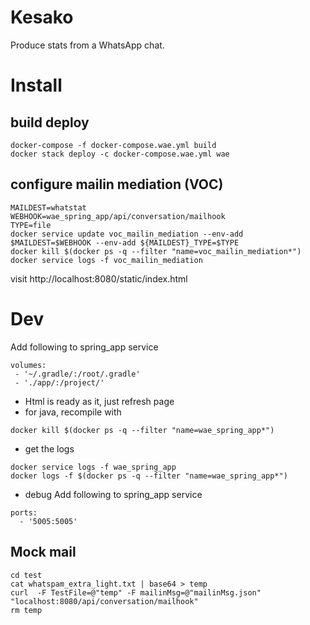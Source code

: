 
# Kesako
Produce stats from a WhatsApp chat. 


# Install

## build deploy
````
docker-compose -f docker-compose.wae.yml build
docker stack deploy -c docker-compose.wae.yml wae
````

## configure mailin mediation (VOC)
```` 
MAILDEST=whatstat
WEBHOOK=wae_spring_app/api/conversation/mailhook
TYPE=file
docker service update voc_mailin_mediation --env-add $MAILDEST=$WEBHOOK --env-add ${MAILDEST}_TYPE=$TYPE
docker kill $(docker ps -q --filter "name=voc_mailin_mediation*")
docker service logs -f voc_mailin_mediation
````

visit http://localhost:8080/static/index.html

# Dev 

Add following to spring_app service
```` 
volumes:
 - '~/.gradle/:/root/.gradle'
 - './app/:/project/'
````

* Html is ready as it, just refresh page
* for java, recompile with 
`````
docker kill $(docker ps -q --filter "name=wae_spring_app*") 
`````


* get the logs
```` 
docker service logs -f wae_spring_app
docker logs -f $(docker ps -q --filter "name=wae_spring_app*")
````

* debug 
Add following to spring_app service
```` 
ports:
  - '5005:5005'
````

## Mock mail 

````
cd test
cat whatspam_extra_light.txt | base64 > temp
curl  -F TestFile=@"temp" -F mailinMsg=@"mailinMsg.json"  "localhost:8080/api/conversation/mailhook"
rm temp
````

